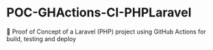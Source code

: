 # POC-GHActions-CI-PHPLaravel
🔬 Proof of Concept of a Laravel (PHP) project using GitHub Actions for build, testing and deploy
